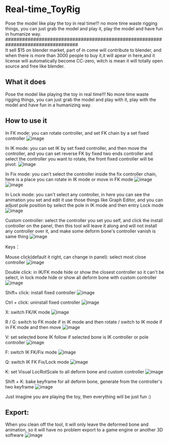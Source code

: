# Real-time_ToyRig
Pose the model like play the toy in real time!!!  no more time waste rigging things, you can just grab the model and play it, play the model and have fun in humanize way.
##################################################################################
</br>
It sell $15 on blender market, part of in come will contribute to blender, and when there is more than 3000 people to buy it,it will apear in here,and it license will automatically become CC-zero, witch is mean it will totally open source and free like blender.

## What it does

Pose the model like playing the toy in real time!!!  No more time waste rigging things, you can just grab the model and play with it, play with the model and have fun in a humanizing way.

## How to use it

In FK mode: you can rotate controller, and set FK chain by a set fixed controller
![image](http://github.com/Frank-Li-Code/Real-time_ToyRig/tree/master/images/install.gif)

In IK mode: you can set IK by set fixed controller, and then move the controller, and you can set reverse FK by fixed two ends controller and select the controller you want to rotate, the front fixed controller will be pivot.
![image](http://github.com/Frank-Li-Code/Real-time_ToyRig/tree/master/images/FK_fixed.gif)

In Fix mode: you can't select the controller inside the fix controller chain, here is a place you can rotate in IK mode or move in FK mode
![image](http://github.com/Frank-Li-Code/Real-time_ToyRig/tree/master/images/IK_fixed.gif)
![image](http://github.com/Frank-Li-Code/Real-time_ToyRig/tree/master/images/reverse_FK.gif)

In Lock mode: you can't select any controller, in here you can see the animation you set and edit it use those things like Graph Editor, and you can adjust pole position by select the pole in IK mode and then entry Lock mode
![image](http://github.com/Frank-Li-Code/Real-time_ToyRig/tree/master/images/fix_mode.gif)

Custom controller: select the controller you set you self, and click the install controller on the panel, then this tool will leave it along and will not install any controller over it, and make some deform bone's controller vanish is same thing
![image](http://github.com/Frank-Li-Code/Real-time_ToyRig/tree/master/images/custom.gif)

Keys：

Mouse click(default it right, can change in panel): select most close controller
![image](http://github.com/Frank-Li-Code/Real-time_ToyRig/tree/master/images/click.gif)

Double click: in IK/FK mode hide or show the closest controller so it can't be select, in lock mode hide or show all deform bone with custom controller
![image](http://github.com/Frank-Li-Code/Real-time_ToyRig/tree/master/images/reverse_FK.gif)

Shift+ click: install fixed controller
![image](http://github.com/Frank-Li-Code/Real-time_ToyRig/tree/master/images/reverse_FK.gif)

Ctrl + click: uninstall fixed controller
![image](http://github.com/Frank-Li-Code/Real-time_ToyRig/tree/master/images/reverse_FK.gif)

X: switch FK/IK mode
![image](http://github.com/Frank-Li-Code/Real-time_ToyRig/tree/master/images/reverse_FK.gif)

R / G: switch to FK mode if in IK mode and then rotate / switch to IK mode if in FK mode and then move
![image](http://github.com/Frank-Li-Code/Real-time_ToyRig/tree/master/images/reverse_FK.gif)

V: set selected bone IK follow if selected bone is IK controller or pole controller
![image](http://github.com/Frank-Li-Code/Real-time_ToyRig/tree/master/images/reverse_FK.gif)

F: switch  IK FK/Fix mode
![image](http://github.com/Frank-Li-Code/Real-time_ToyRig/tree/master/images/reverse_FK.gif)

Q: switch IK FK Fix/Lock mode
![image](http://github.com/Frank-Li-Code/Real-time_ToyRig/tree/master/images/reverse_FK.gif)

K: set Visual LocRotScale to all deform bone and custom controller
![image](http://github.com/Frank-Li-Code/Real-time_ToyRig/tree/master/images/reverse_FK.gif)

Shift + K: bake keyframe for all deform bone, generate from the controller's two keyframe
![image](http://github.com/Frank-Li-Code/Real-time_ToyRig/tree/master/images/reverse_FK.gif)

Just imagine you are playing the toy, then everything will be just fun :)

## Export:

When you clean off the tool, it will only leave the deformed bone and animation, so it will have no problem export to a game engine or another 3D software
![image](http://github.com/Frank-Li-Code/Real-time_ToyRig/tree/master/images/reverse_FK.gif)
